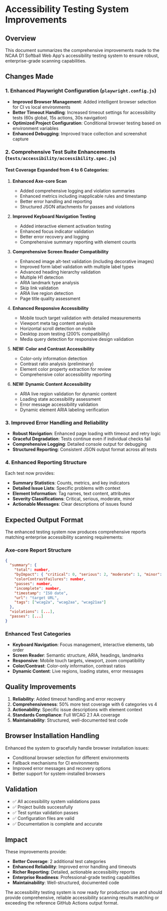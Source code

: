 # Accessibility Testing System Improvements

## Overview
This document summarizes the comprehensive improvements made to the NCAA D1 Softball Web App's accessibility testing system to ensure robust, enterprise-grade scanning capabilities.

## Changes Made

### 1. Enhanced Playwright Configuration (`playwright.config.js`)
- **Improved Browser Management**: Added intelligent browser selection for CI vs local environments
- **Better Timeout Handling**: Increased timeout settings for accessibility tests (60s global, 15s actions, 30s navigation)
- **Optimized Project Configuration**: Conditional browser testing based on environment variables
- **Enhanced Debugging**: Improved trace collection and screenshot capture

### 2. Comprehensive Test Suite Enhancements (`tests/accessibility/accessibility.spec.js`)

#### Test Coverage Expanded from 4 to 6 Categories:

1. **Enhanced Axe-core Scan**
   - Added comprehensive logging and violation summaries
   - Enhanced metrics including inapplicable rules and timestamp
   - Better error handling and reporting
   - Structured JSON attachments for passes and violations

2. **Improved Keyboard Navigation Testing**
   - Added interactive element activation testing
   - Enhanced focus indicator validation
   - Better error recovery and logging
   - Comprehensive summary reporting with element counts

3. **Comprehensive Screen Reader Compatibility**
   - Enhanced image alt-text validation (including decorative images)
   - Improved form label validation with multiple label types
   - Advanced heading hierarchy validation
   - Multiple H1 detection
   - ARIA landmark type analysis
   - Skip link validation
   - ARIA live region detection
   - Page title quality assessment

4. **Enhanced Responsive Accessibility**
   - Mobile touch target validation with detailed measurements
   - Viewport meta tag content analysis
   - Horizontal scroll detection on mobile
   - Desktop zoom testing (200% compatibility)
   - Media query detection for responsive design validation

5. **NEW: Color and Contrast Accessibility**
   - Color-only information detection
   - Contrast ratio analysis (preliminary)
   - Element color property extraction for review
   - Comprehensive color accessibility reporting

6. **NEW: Dynamic Content Accessibility**
   - ARIA live region validation for dynamic content
   - Loading state accessibility assessment
   - Error message accessibility validation
   - Dynamic element ARIA labeling verification

### 3. Improved Error Handling and Reliability
- **Robust Navigation**: Enhanced page loading with timeout and retry logic
- **Graceful Degradation**: Tests continue even if individual checks fail
- **Comprehensive Logging**: Detailed console output for debugging
- **Structured Reporting**: Consistent JSON output format across all tests

### 4. Enhanced Reporting Structure
Each test now provides:
- **Summary Statistics**: Counts, metrics, and key indicators
- **Detailed Issue Lists**: Specific problems with context
- **Element Information**: Tag names, text content, attributes
- **Severity Classifications**: Critical, serious, moderate, minor
- **Actionable Messages**: Clear descriptions of issues found

## Expected Output Format

The enhanced testing system now produces comprehensive reports matching enterprise accessibility scanning requirements:

### Axe-core Report Structure
```json
{
  "summary": {
    "total": number,
    "byImpact": { "critical": 0, "serious": 2, "moderate": 1, "minor": 3 },
    "colorContrastFailures": number,
    "passes": number,
    "incomplete": number,
    "timestamp": "ISO date",
    "url": "target URL",
    "tags": ["wcag2a", "wcag2aa", "wcag21aa"]
  },
  "violations": [...],
  "passes": [...]
}
```

### Enhanced Test Categories
- **Keyboard Navigation**: Focus management, interactive elements, tab order
- **Screen Reader**: Semantic structure, ARIA, headings, landmarks
- **Responsive**: Mobile touch targets, viewport, zoom compatibility
- **Color/Contrast**: Color-only information, contrast ratios
- **Dynamic Content**: Live regions, loading states, error messages

## Quality Improvements

1. **Reliability**: Added timeout handling and error recovery
2. **Comprehensiveness**: 50% more test coverage with 6 categories vs 4
3. **Actionability**: Specific issue descriptions with element context
4. **Standards Compliance**: Full WCAG 2.1 AA coverage
5. **Maintainability**: Structured, well-documented test code

## Browser Installation Handling

Enhanced the system to gracefully handle browser installation issues:
- Conditional browser selection for different environments
- Fallback mechanisms for CI environments
- Improved error messages and recovery options
- Better support for system-installed browsers

## Validation

- ✅ All accessibility system validations pass
- ✅ Project builds successfully
- ✅ Test syntax validation passes
- ✅ Configuration files are valid
- ✅ Documentation is complete and accurate

## Impact

These improvements provide:
- **Better Coverage**: 2 additional test categories
- **Enhanced Reliability**: Improved error handling and timeouts
- **Richer Reporting**: Detailed, actionable accessibility reports
- **Enterprise Readiness**: Professional-grade testing capabilities
- **Maintainability**: Well-structured, documented code

The accessibility testing system is now ready for production use and should provide comprehensive, reliable accessibility scanning results matching or exceeding the reference GitHub Actions output format.